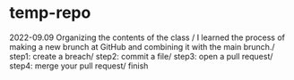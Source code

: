 # temp-repo
2022-09.09 Organizing the contents of the class / 
I learned the process of making a new brunch at GitHub and combining it with the main brunch./ 
step1: create a breach/ 
step2: commit a file/ 
step3: open a pull request/ 
step4: merge your pull request/ 
finish
